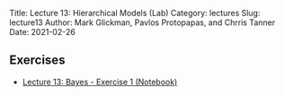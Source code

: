 Title: Lecture 13: Hierarchical Models (Lab)
Category: lectures
Slug: lecture13
Author: Mark Glickman, Pavlos Protopapas, and Chrris Tanner
Date: 2021-02-26

## Exercises
- [Lecture 13: Bayes - Exercise 1 (Notebook)]({filename}notebook/cs109b_lect13_bayes_2_2021.ipynb)